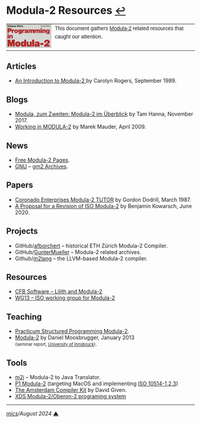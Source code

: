 # <span id="top">Modula-2 Resources</span> <span style="font-size:90%;">[↩](README.md#top)</span>

<table style="font-family:Helvetica,Arial;line-height:1.6;">
  <tr>
  <td style="border:0;padding:0 10px 0 0;;min-width:120px;"><a href="https://link.springer.com/chapter/10.1007/978-3-642-96757-3_1"><img src="./docs/images/pim4.png" width="120" alt="Modula-2 project"/></a></td>
  <td style="border:0;padding:0;vertical-align:text-top;">This document gathers <a href="https://link.springer.com/chapter/10.1007/978-3-642-96757-3_1/" rel="external">Modula-2</a> related resources that caught our attention.
  </td>
  </tr>
</table>

## <span id="articles">Articles</span>

- [An Introduction to Modula-2 ][article_rogers] by Carolyn Rogers, September 1989.

## <span id="blogs">Blogs</span>

- [Modula, zum Zweiten: Modula-2 im Überblick][blog_hanna] by Tam Hanna, November 2017.
- [Working in MODULA-2][blog_mauder] by Marek Mauder, April 2009.

## <span id="news">News</span>

- [Free Modula-2 Pages](https://freepages.modula2.org/).
- [GNU] &ndash; [gm2 Archives](https://lists.gnu.org/archive/html/gm2/).

## <span id="papers">Papers</span>

- [Coronado Enterprises Modula-2 TUTOR][paper_dodrill] by Gordon Dodrill, March 1987.
- [A Proposal for a Revision of ISO Modula-2](https://arxiv.org/abs/2006.07193) by Benjamin Kowarsch, June 2020.

## <span id="projects">Projects</span>

- GitHub/[afborchert](https://github.com/afborchert/lilith-multipass-modula2-compiler) &ndash; historical ETH Zürich Modula-2 Compiler.
- GitHub/[GunterMueller](https://github.com/GunterMueller?tab=repositories&q=Modula) &ndash; Modula-2 related archives.
- Github/[m2lang](https://github.com/redstar/m2lang) &ndash; the LLVM-based Modula-2 compiler.

## <span id="resources">Resources</span>

- [CFB Software &ndash; Lilith and Modula-2](https://www.astrobe.com/Modula2/)
- [WG13 &ndash; ISO working group for Modula-2](http://sc22wg13.twi.tudelft.nl/)

## <span id="teaching">Teaching</span>

- [Practicum Structured Programming Modula-2](http://parallel.vub.ac.be/education/modula2/).
- [Modula-2][teaching_moosbrugger] by Daniel Moosbrugger, January 2013<br/><span style="font-size:80%;">(seminar report, [University of Innsbruck][teaching_innsbruck])</span>.

## <span id="tools">Tools</span>

- [m2j](https://github.com/m2sf/m2j) &ndash; Modula-2 to Java Translator.
- [P1 Modula-2](https://modula2.awiedemann.de/) (targeting MacOS and implementing [ISO 10514-1,2,3](https://www.iso.org/obp/ui/#iso:std:iso-iec:10514:-3:ed-1:v1:en))
- [The Amsterdam Compiler Kit](https://github.com/davidgiven/ack#readme) by David Given.
- [XDS Modula-2/Oberon-2 programing system](https://github.com/excelsior-oss/xds)
***

*[mics](https://lampwww.epfl.ch/~michelou/)/August 2024* [**&#9650;**](#top)  <!-- February 2023 -->

<span id="bottom">&nbsp;</span>

<!-- href links -->

[article_rogers]: https://www.atarimagazines.com/startv4n2/modula2.html
[blog_hanna]: https://entwickler.de/programmierung/modula-zum-zweiten-modula-2-im-uberblick
[blog_mauder]: https://galfar.vevb.net/wp/2009/working-in-modula-2/
[gnu]: https://www.gnu.org/home.html
[paper_dodrill]: http://parallel.vub.ac.be/education/modula2/documentation/modula-2_tutor_coronado_enterprises.html
[teaching_innsbruck]: http://cl-informatik.uibk.ac.at/
[teaching_moosbrugger]: http://cl-informatik.uibk.ac.at/teaching/ws12/bob/schedule.php
